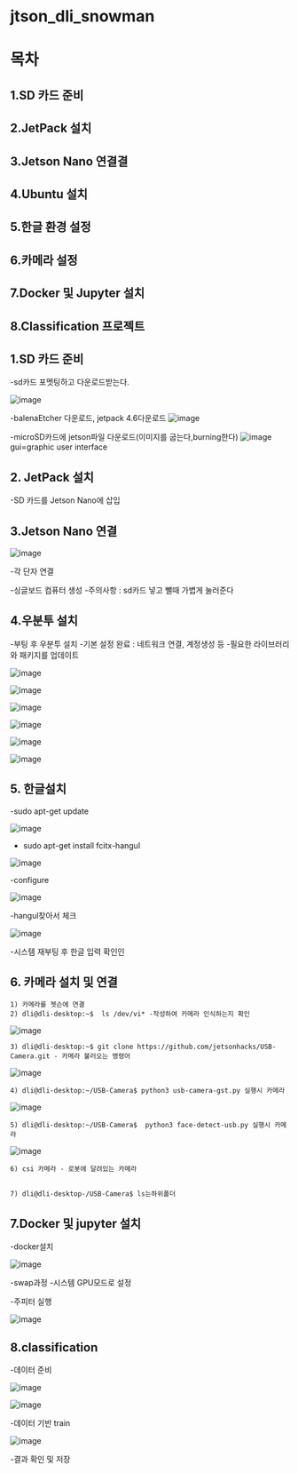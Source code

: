 # jtson_dli_snowman


# 목차

## 1.SD 카드 준비

## 2.JetPack 설치

## 3.Jetson Nano 연결결

## 4.Ubuntu 설치

## 5.한글 환경 설정

## 6.카메라 설정

## 7.Docker 및 Jupyter 설치

## 8.Classification 프로젝트





## 1.SD 카드 준비
   
-sd카드 포멧팅하고 다운로드받는다.

![image](https://github.com/user-attachments/assets/cfe36cec-fc62-472c-86d0-76e133957d94)

-balenaEtcher 다운로드, jetpack 4.6다운로드
![image](https://github.com/user-attachments/assets/c10ca178-e5d6-458e-934a-f8a7e7473b92)


-microSD카드에 jetson파일 다운로드(이미지를 굽는다,burning한다)
   ![image](https://github.com/user-attachments/assets/2caa9b74-cfa8-40c0-9560-afb9b1d52c6c)
gui=graphic user interface


## 2. JetPack 설치
   
   -SD 카드를 Jetson Nano에 삽입
   
## 3.Jetson Nano 연결

![image](https://github.com/user-attachments/assets/f2785571-9f20-4fef-8aa2-fe6cb6b87a41)

-각 단자 연결

-싱글보드 컴퓨터 생성
    -주의사항 : sd카드 넣고 뺄때 가볍게 눌러준다


## 4.우분투 설치

-부팅 후 우분투 설치
-기본 설정 완료 : 네트워크 연결, 계정생성 등
-필요한 라이브러리와 패키지를 업데이트

![image](https://github.com/user-attachments/assets/eb96c24c-2617-461b-875f-5276ef7d2f62)

![image](https://github.com/user-attachments/assets/05823b33-17b3-408b-a36b-2c78dccb69af)

![image](https://github.com/user-attachments/assets/c7c59c3c-d58e-4bf4-89f0-03de8d9b6176)

![image](https://github.com/user-attachments/assets/e6e9dcb2-8119-4704-8f12-5af727798b13)

![image](https://github.com/user-attachments/assets/7b028654-755a-4152-96ab-ddeca7b28700)

![image](https://github.com/user-attachments/assets/b1e8b788-b561-4f2c-a474-f76fc3982c74)



## 5. 한글설치

-sudo apt-get update 

![image](https://github.com/user-attachments/assets/8d7b898d-de4f-4d52-bc45-1411b1072ec6)

- sudo apt-get install fcitx-hangul
  
![image](https://github.com/user-attachments/assets/5e054002-b8af-418f-931e-7f383ea6692f)

-configure

![image](https://github.com/user-attachments/assets/5e7d671b-531a-41ab-920a-f62e9858e62b)

-hangul찾아서 체크

![image](https://github.com/user-attachments/assets/020efd0f-bb39-49d6-b066-f568188864e5)

-시스템 재부팅 후 한글 입력 확인인


## 6. 카메라 설치 및 연결
    1) 카메라를 젯슨에 연결
    2) dli@dli-desktop:~$  ls /dev/vi* -작성하여 카메라 인식하는지 확인
![image](https://github.com/user-attachments/assets/2cb047f0-6156-4740-b5f9-b61dc1d2f8ce)

    3) dli@dli-desktop:~$ git clone https://github.com/jetsonhacks/USB-Camera.git - 카메라 불러오는 명령어
![image](https://github.com/user-attachments/assets/d04d56e6-d2e4-474a-852b-2f4d02d1dc10)


    4) dli@dli-desktop:~/USB-Camera$ python3 usb-camera-gst.py 실행시 카메라
  
   
   ![image](https://github.com/user-attachments/assets/da051c1f-9562-436a-9342-13f9fff575ae)


    5) dli@dli-desktop:~/USB-Camera$  python3 face-detect-usb.py 실행시 카메라
  
       
   ![image](https://github.com/user-attachments/assets/f0fda729-01f3-4a76-b302-64d543ddf060)


    6) csi 카메라 - 로봇에 달려있는 카메라
  
    
    7) dli@dli-desktop-/USB-Camera$ ls는하위폴더






## 7.Docker 및 jupyter 설치

-docker설치

![image](https://github.com/user-attachments/assets/8c825cd9-659b-4804-acca-102fba627b01)


-swap과정 
 -시스템 GPU모드로 설정


-주피터 실행

![image](https://github.com/user-attachments/assets/789f712c-d143-4ba6-a1db-60a06f65759a)


## 8.classification

-데이터 준비

![image](https://github.com/user-attachments/assets/13dcb171-b6a7-409b-bc7c-f2e4660a373d)

![image](https://github.com/user-attachments/assets/62e49273-efde-4dbb-be0f-32ed34dbed30)


-데이터 기반 train

![image](https://github.com/user-attachments/assets/6a3456ed-7f80-4d5d-87de-b1df35ab6a23)

-결과 확인 및 저장   


